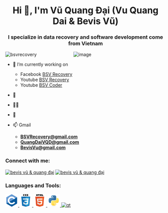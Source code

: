 <h1 align="center">Hi 👋, I'm Vũ Quang Đại (Vu Quang Dai & Bevis Vũ)</h1>
<h3 align="center">I specialize in data recovery and software development come from Vietnam</h3>

<img align="right" alt="image" width = "290" src="https://github-production-user-asset-6210df.s3.amazonaws.com/127699283/263504878-dd4a0ae8-4ed1-4130-9825-11eb1cf185ac.png">

<p align="left"> <img src="https://komarev.com/ghpvc/?username=bsvrecovery&label=Profile%20views&color=0e75b6&style=flat" alt="bsvrecovery" /> </p>


- 🔭 I’m currently working on
	- Facebook [BSV Recovery](https://www.facebook.com/BSVRecovery)
	- Youtube [BSV Recovery](https://www.youtube.com/@BSVRecovery)
	- Youtube [BSV Coder](https://www.youtube.com/@BSVCoder)

- 🤝

- 👨‍💻

- 📝

- 📫 Gmail
	- **BSVRecovery@gmail.com**
	- **QuangDaiVQD@gmail.com**
	- **BevisVu@gmail.com**

<h3 align="left">Connect with me:</h3>
<p align="left">
<a href="https://fb.com/BevisVu278" target="blank"><img align="center" src="https://raw.githubusercontent.com/rahuldkjain/github-profile-readme-generator/master/src/images/icons/Social/facebook.svg" alt="bevis vũ & quang đại" height="30" width="40" /></a>
<a href="https://www.messenger.com/t/BevisVu278" target="blank"><img align="center" src="https://raw.githubusercontent.com/rahuldkjain/github-profile-readme-generator/master/src/images/icons/Social/messenger.svg" alt="bevis vũ & quang đại" height="30" width="40" /></a>
</p>

<h3 align="left">Languages and Tools:</h3>
<a href="https://www.cprogramming.com/" target="_blank" rel="noreferrer"> <img src="https://raw.githubusercontent.com/devicons/devicon/master/icons/c/c-original.svg" alt="c" width="40" height="40"/> </a> <a href="https://www.w3schools.com/css/" target="_blank" rel="noreferrer"> <img src="https://raw.githubusercontent.com/devicons/devicon/master/icons/css3/css3-original-wordmark.svg" alt="css3" width="40" height="40"/> </a> <a href="https://www.w3.org/html/" target="_blank" rel="noreferrer"> <img src="https://raw.githubusercontent.com/devicons/devicon/master/icons/html5/html5-original-wordmark.svg" alt="html5" width="40" height="40"/> </a> <a href="https://www.python.org" target="_blank" rel="noreferrer"> <img src="https://raw.githubusercontent.com/devicons/devicon/master/icons/python/python-original.svg" alt="python" width="40" height="40"/> </a> <a href="https://www.qt.io/" target="_blank" rel="noreferrer"> <img src="https://upload.wikimedia.org/wikipedia/commons/0/0b/Qt_logo_2016.svg" alt="qt" width="40" height="40"/> </a> </p>
